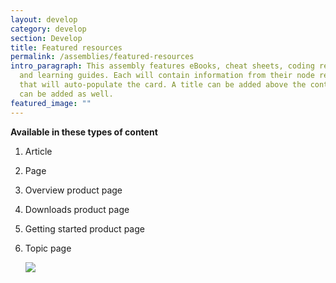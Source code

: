 ```yaml
---
layout: develop
category: develop
section: Develop
title: Featured resources
permalink: /assemblies/featured-resources
intro_paragraph: This assembly features eBooks, cheat sheets, coding resources
  and learning guides. Each will contain information from their node reference
  that will auto-populate the card. A title can be added above the content. CTAs
  can be added as well.
featured_image: ""
---
```

**Available in these types of content**

1. Article
2. Page
3. Overview product page
4. Downloads product page
5. Getting started product page
6. Topic page

   ![](/design-manual/assets/uploads/featured-resources-example.png)